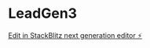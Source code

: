 # LeadGen3

[Edit in StackBlitz next generation editor ⚡️](https://stackblitz.com/~/github.com/LashaKh/LeadGen3)
